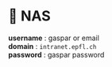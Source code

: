 # :file_folder: NAS 

__username__ : gaspar or email   
__domain__ : `intranet.epfl.ch`   
__password__ : gaspar password  
